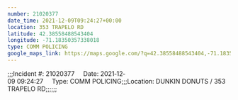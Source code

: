 ```yaml
---
number: 21020377
date_time: 2021-12-09T09:24:27+00:00
location: 353 TRAPELO RD
latitude: 42.38558488543404
longitude: -71.18350357338018
type: COMM POLICING
google_maps_link: https://maps.google.com/?q=42.38558488543404,-71.18350357338018
---
```


;;;Incident #: 21020377     Date: 2021‐12‐09 09:24:27     Type: COMM POLICING;;;Location: DUNKIN DONUTS / 353 TRAPELO RD;;;;;;
